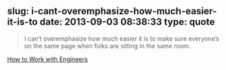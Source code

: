 slug: i-cant-overemphasize-how-much-easier-it-is-to
date: 2013-09-03 08:38:33
type: quote
---

> I can’t overemphasize how much easier it is to make sure everyone’s on the same page when folks are sitting in the same room.

[How to Work with Engineers](https://medium.com/the-year-of-the-looking-glass/a3163ff1eced)
